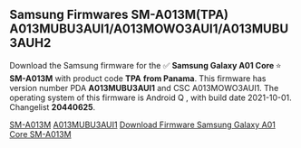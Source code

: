 <h2>Samsung Firmwares SM-A013M(TPA) A013MUBU3AUI1/A013MOWO3AUI1/A013MUBU3AUH2</h2>
Download the Samsung firmware for the ✅ <strong>Samsung Galaxy A01 Core </strong> ⭐ <strong>SM-A013M</strong> with product code <strong>TPA</strong> <strong> from Panama</strong>. This firmware has version number PDA <strong>A013MUBU3AUI1</strong> and CSC A013MOWO3AUI1. The operating system of this firmware is Android Q , with build date 2021-10-01. Changelist <strong>20440625</strong>.


[SM-A013M](https://samfirm.shop/samsung/model/SM-A013M)
[A013MUBU3AUI1](https://samfirm.shop/samsung/pda/A013MUBU3AUI1)
[Download Firmware Samsung Galaxy A01 Core SM-A013M](https://samfirm.shop/samsung/firmware/462061)
